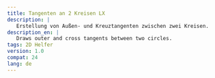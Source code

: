 ```yaml
---
title: Tangenten an 2 Kreisen LX
description: |
   Erstellung von Außen- und Kreuztangenten zwischen zwei Kreisen.
description_en: |
   Draws outer and cross tangents between two circles.
tags: 2D Helfer
version: 1.0
compat: 24
lang: de
---
```


